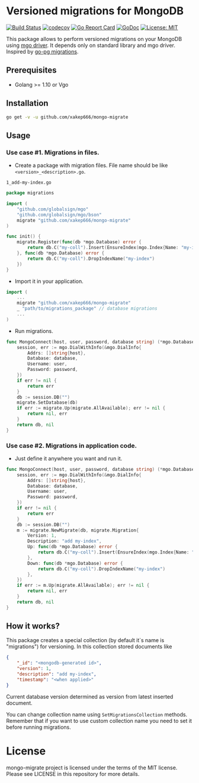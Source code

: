 # Versioned migrations for MongoDB
[![Build Status](https://travis-ci.org/xakep666/mongo-migrate.svg?branch=master)](https://travis-ci.org/xakep666/mongo-migrate)
[![codecov](https://codecov.io/gh/xakep666/mongo-migrate/branch/master/graph/badge.svg)](https://codecov.io/gh/xakep666/mongo-migrate)
[![Go Report Card](https://goreportcard.com/badge/github.com/xakep666/mongo-migrate)](https://goreportcard.com/report/github.com/xakep666/mongo-migrate)
[![GoDoc](https://godoc.org/github.com/xakep666/mongo-migrate?status.svg)](https://godoc.org/github.com/xakep666/mongo-migrate)
[![License: MIT](https://img.shields.io/badge/License-MIT-yellow.svg)](https://opensource.org/licenses/MIT)

This package allows to perform versioned migrations on your MongoDB using [mgo driver](https://github.com/globalsign/mgo).
It depends only on standard library and mgo driver.
Inspired by [go-pg migrations](https://github.com/go-pg/migrations).

## Prerequisites
* Golang >= 1.10 or Vgo

## Installation
```bash
go get -v -u github.com/xakep666/mongo-migrate
```

## Usage
### Use case #1. Migrations in files.

* Create a package with migration files.
File name should be like `<version>_<description>.go`.

`1_add-my-index.go`

```go
package migrations

import (
	"github.com/globalsign/mgo"
	"github.com/globalsign/mgo/bson"
	migrate "github.com/xakep666/mongo-migrate"
)

func init() {
	migrate.Register(func(db *mgo.Database) error {
		return db.C("my-coll").Insert(EnsureIndex(mgo.Index{Name: "my-index", Key: []string{"my-key"}}))
	}, func(db *mgo.Database) error {
		return db.C("my-coll").DropIndexName("my-index")
	})
}
```

* Import it in your application.
```go
import (
    ...
    migrate "github.com/xakep666/mongo-migrate"
    _ "path/to/migrations_package" // database migrations
    ...
)
```

* Run migrations.
```go
func MongoConnect(host, user, password, database string) (*mgo.Database, error) {
    session, err := mgo.DialWithInfo(&mgo.DialInfo{
        Addrs: []string{host},
        Database: database,
        Username: user,
        Password: password,
    })
    if err != nil {
        return err
    }
    db := session.DB("")
    migrate.SetDatabase(db)
    if err := migrate.Up(migrate.AllAvailable); err != nil {
        return nil, err
    }
    return db, nil
}
```

### Use case #2. Migrations in application code.
* Just define it anywhere you want and run it.
```go
func MongoConnect(host, user, password, database string) (*mgo.Database, error) {
    session, err := mgo.DialWithInfo(&mgo.DialInfo{
        Addrs: []string{host},
        Database: database,
        Username: user,
        Password: password,
    })
    if err != nil {
        return err
    }
    db := session.DB("")
    m := migrate.NewMigrate(db, migrate.Migration{
        Version: 1,
        Description: "add my-index",
        Up: func(db *mgo.Database) error {
            return db.C("my-coll").Insert(EnsureIndex(mgo.Index{Name: "my-index", Key: []string{"my-key"}}))
        },
        Down: func(db *mgo.Database) error {
            return db.C("my-coll").DropIndexName("my-index")
        },
    })
    if err := m.Up(migrate.AllAvailable); err != nil {
        return nil, err
    }
    return db, nil
}
```

## How it works?
This package creates a special collection (by default it`s name is "migrations") for versioning.
In this collection stored documents like
```json
{
    "_id": "<mongodb-generated id>",
    "version": 1,
    "description": "add my-index",
    "timestamp": "<when applied>"
}
```
Current database version determined as version from latest inserted document.

You can change collection name using `SetMigrationsCollection` methods.
Remember that if you want to use custom collection name you need to set it before running migrations.

# License
mongo-migrate project is licensed under the terms of the MIT license. Please see LICENSE in this repository for more details.
